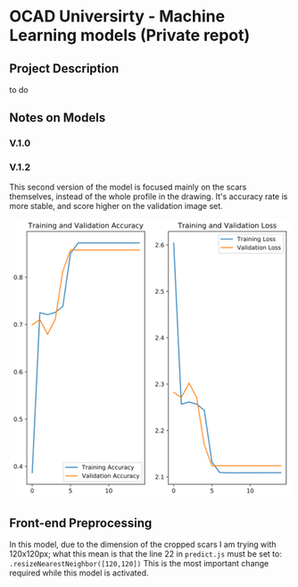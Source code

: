 # OCAD Universirty - Machine Learning models (Private repot)

## Project Description
to do

## Notes on Models
### V.1.0

### V.1.2
This second version of the model is focused mainly on the scars themselves, instead of the whole profile in the drawing. It's accuracy rate is more stable, and score higher on the validation image set.

![Training plot](/images/training_v1.2.jpeg)

## Front-end Preprocessing
In this model, due to the dimension of the cropped scars I am trying with 120x120px; what this mean is that the line 22 in `predict.js` must be set to:
` .resizeNearestNeighbor([120,120])`
This is the most important change required while this model is activated.
